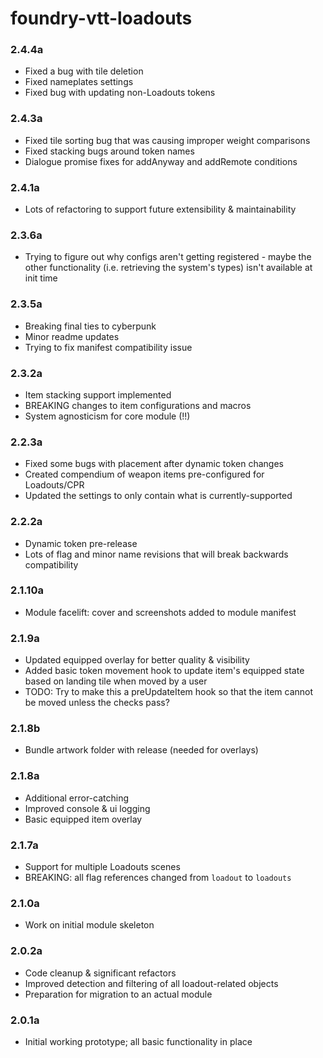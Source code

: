 # foundry-vtt-loadouts

### 2.4.4a
- Fixed a bug with tile deletion
- Fixed nameplates settings
- Fixed bug with updating non-Loadouts tokens

### 2.4.3a
- Fixed tile sorting bug that was causing improper weight comparisons
- Fixed stacking bugs around token names
- Dialogue promise fixes for addAnyway and addRemote conditions

### 2.4.1a
- Lots of refactoring to support future extensibility & maintainability

### 2.3.6a
- Trying to figure out why configs aren't getting registered - maybe the other functionality (i.e. retrieving the system's types) isn't available at init time

### 2.3.5a
- Breaking final ties to cyberpunk
- Minor readme updates
- Trying to fix manifest compatibility issue

### 2.3.2a
- Item stacking support implemented
- BREAKING changes to item configurations and macros
- System agnosticism for core module (!!)

### 2.2.3a
- Fixed some bugs with placement after dynamic token changes
- Created compendium of weapon items pre-configured for Loadouts/CPR
- Updated the settings to only contain what is currently-supported

### 2.2.2a
- Dynamic token pre-release
- Lots of flag and minor name revisions that will break backwards compatibility

### 2.1.10a
- Module facelift: cover and screenshots added to module manifest

### 2.1.9a
- Updated equipped overlay for better quality & visibility
- Added basic token movement hook to update item's equipped state based on landing tile when moved by a user
- TODO: Try to make this a preUpdateItem hook so that the item cannot be moved unless the checks pass?

### 2.1.8b
- Bundle artwork folder with release (needed for overlays)

### 2.1.8a
- Additional error-catching
- Improved console & ui logging
- Basic equipped item overlay

### 2.1.7a
- Support for multiple Loadouts scenes
- BREAKING: all flag references changed from `loadout` to `loadouts`

### 2.1.0a
- Work on initial module skeleton

### 2.0.2a
- Code cleanup & significant refactors
- Improved detection and filtering of all loadout-related objects
- Preparation for migration to an actual module

### 2.0.1a
- Initial working prototype; all basic functionality in place